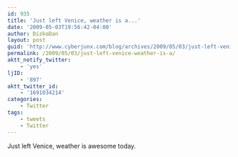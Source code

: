 ```yaml
---
id: 935
title: 'Just left Venice, weather is a...'
date: '2009-05-03T19:56:42-04:00'
author: DizkoDan
layout: post
guid: 'http://www.cyberjunx.com/blog/archives/2009/05/03/just-left-venice-weather-is-a/'
permalink: /2009/05/03/just-left-venice-weather-is-a/
aktt_notify_twitter:
    - 'yes'
ljID:
    - '897'
aktt_twitter_id:
    - '1691034214'
categories:
    - Twitter
tags:
    - tweets
    - Twitter
---
```


Just left Venice, weather is awesome today.